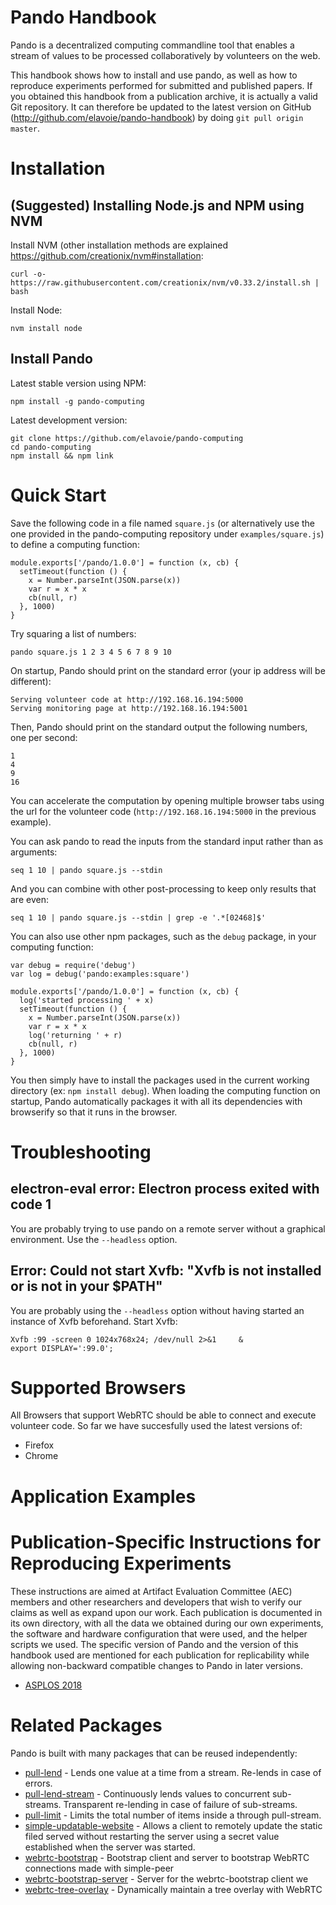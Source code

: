 # Pando Handbook

Pando is a decentralized computing commandline tool that enables a stream of values to be processed collaboratively by volunteers on the web.

This handbook shows how to install and use pando, as well as how to reproduce experiments performed for submitted and published papers. If you obtained this handbook from a publication archive, it is actually a valid Git repository. It can therefore be updated to the latest version on GitHub (http://github.com/elavoie/pando-handbook) by doing `git pull origin master`.

# Installation

## (Suggested) Installing Node.js and NPM using NVM

Install NVM (other installation methods are explained https://github.com/creationix/nvm#installation:

    curl -o- https://raw.githubusercontent.com/creationix/nvm/v0.33.2/install.sh | bash
   
Install Node:

    nvm install node
    
## Install Pando

Latest stable version using NPM:

    npm install -g pando-computing
    
Latest development version:

    git clone https://github.com/elavoie/pando-computing
    cd pando-computing
    npm install && npm link

# Quick Start
   
Save the following code in a file named `square.js` (or alternatively use the one provided in the pando-computing repository under `examples/square.js`) to define a computing function:

    module.exports['/pando/1.0.0'] = function (x, cb) {
      setTimeout(function () {
        x = Number.parseInt(JSON.parse(x))
        var r = x * x
        cb(null, r)
      }, 1000)
    }

Try squaring a list of numbers:

    pando square.js 1 2 3 4 5 6 7 8 9 10

On startup, Pando should print on the standard error (your ip address will be different):

    Serving volunteer code at http://192.168.16.194:5000
    Serving monitoring page at http://192.168.16.194:5001
    
Then, Pando should print on the standard output the following numbers, one per second:

    1
    4
    9
    16
    
You can accelerate the computation by opening multiple browser tabs using the url for the volunteer code (`http://192.168.16.194:5000` in the previous example).

You can ask pando to read the inputs from the standard input rather than as arguments:

    seq 1 10 | pando square.js --stdin

And you can combine with other post-processing to keep only results that are even:

    seq 1 10 | pando square.js --stdin | grep -e '.*[02468]$'
    

You can also use other npm packages, such as the `debug` package, in your computing function:

    var debug = require('debug')
    var log = debug('pando:examples:square')

    module.exports['/pando/1.0.0'] = function (x, cb) {
      log('started processing ' + x)
      setTimeout(function () {
        x = Number.parseInt(JSON.parse(x))
        var r = x * x
        log('returning ' + r)
        cb(null, r)
      }, 1000)
    }

You then simply have to install the packages used in the current working directory (ex: `npm install debug`). When loading the computing function on startup, Pando automatically packages it with all its dependencies with browserify so that it runs in the browser.

# Troubleshooting

## electron-eval error: Electron process exited with code 1

You are probably trying to use pando on a remote server without a graphical environment. Use the `--headless` option.

## Error: Could not start Xvfb: "Xvfb is not installed or is not in your $PATH"

You are probably using the `--headless` option without having started an instance of Xvfb beforehand. Start Xvfb:

    Xvfb :99 -screen 0 1024x768x24; /dev/null 2>&1     &
    export DISPLAY=':99.0';

# Supported Browsers

All Browsers that support WebRTC should be able to connect and execute volunteer code. So far we have succesfully used the latest versions of:

* Firefox
* Chrome

# Application Examples


# Publication-Specific Instructions for Reproducing Experiments

These instructions are aimed at Artifact Evaluation Committee (AEC) members and other researchers and developers that wish to verify our claims as well as expand upon our work. Each publication is documented in its own directory, with all the data we obtained during our own experiments, the software and hardware configuration that were used, and the helper scripts we used. The specific version of Pando and the version of this handbook used are mentioned for each publication for replicability while allowing non-backward compatible changes to Pando in later versions.

* [ASPLOS 2018](./asplos-2018)


# Related Packages

Pando is built with many packages that can be reused independently:

* [pull-lend](https://www.npmjs.com/package/pull-lend) - Lends one value at a time from a stream. Re-lends in case of errors.
* [pull-lend-stream](https://www.npmjs.com/package/pull-lend-stream) - Continuously lends values to concurrent sub-streams. Transparent re-lending in case of failure of sub-streams.
* [pull-limit](https://www.npmjs.com/package/pull-limit) - Limits the total number of items inside a through pull-stream.
* [simple-updatable-website](https://www.npmjs.com/package/simple-updatable-website) - Allows a client to remotely update the static filed served without restarting the server using a secret value established when the server was started.
* [webrtc-bootstrap](https://www.npmjs.com/package/webrtc-bootstrap) - Bootstrap client and server to bootstrap WebRTC connections made with simple-peer
* [webrtc-bootstrap-server](https://www.npmjs.com/package/webrtc-bootstrap-server) - Server for the webrtc-bootstrap client
we
* [webrtc-tree-overlay](https://www.npmjs.com/package/webrtc-tree-overlay) - Dynamically maintain a tree overlay with WebRTC



